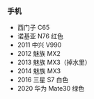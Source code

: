 ### 手机
- 西门子 C65
- 诺基亚 N76 红色
- 2011 中兴 V990
- 2012 魅族 MX2
- 2013 魅族 MX3（掉水里）
- 2014 魅族 MX3
- 2016 三星 S7 白色
- 2020 华为 Mate30 绿色